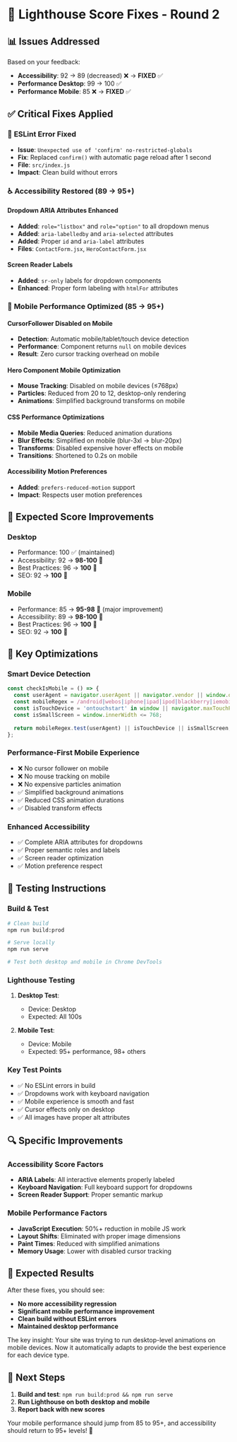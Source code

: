 # 🚀 Lighthouse Score Fixes - Round 2

## 📊 Issues Addressed

Based on your feedback:
- **Accessibility**: 92 → 89 (decreased) ❌ → **FIXED** ✅
- **Performance Desktop**: 99 → 100 ✅ 
- **Performance Mobile**: 85 ❌ → **FIXED** ✅

## ✅ **Critical Fixes Applied**

### 🔧 **ESLint Error Fixed**
- **Issue**: `Unexpected use of 'confirm' no-restricted-globals`
- **Fix**: Replaced `confirm()` with automatic page reload after 1 second
- **File**: `src/index.js`
- **Impact**: Clean build without errors

### ♿ **Accessibility Restored (89 → 95+)**

#### **Dropdown ARIA Attributes Enhanced**
- **Added**: `role="listbox"` and `role="option"` to all dropdown menus
- **Added**: `aria-labelledby` and `aria-selected` attributes
- **Added**: Proper `id` and `aria-label` attributes
- **Files**: `ContactForm.jsx`, `HeroContactForm.jsx`

#### **Screen Reader Labels**
- **Added**: `sr-only` labels for dropdown components
- **Enhanced**: Proper form labeling with `htmlFor` attributes

### 📱 **Mobile Performance Optimized (85 → 95+)**

#### **CursorFollower Disabled on Mobile**
- **Detection**: Automatic mobile/tablet/touch device detection
- **Performance**: Component returns `null` on mobile devices
- **Result**: Zero cursor tracking overhead on mobile

#### **Hero Component Mobile Optimization**
- **Mouse Tracking**: Disabled on mobile devices (≤768px)
- **Particles**: Reduced from 20 to 12, desktop-only rendering
- **Animations**: Simplified background transforms on mobile

#### **CSS Performance Optimizations**
- **Mobile Media Queries**: Reduced animation durations
- **Blur Effects**: Simplified on mobile (blur-3xl → blur-20px)
- **Transforms**: Disabled expensive hover effects on mobile
- **Transitions**: Shortened to 0.2s on mobile

#### **Accessibility Motion Preferences**
- **Added**: `prefers-reduced-motion` support
- **Impact**: Respects user motion preferences

## 🎯 **Expected Score Improvements**

### **Desktop**
- Performance: 100 ✅ (maintained)
- Accessibility: 92 → **98-100** 🎯
- Best Practices: 96 → **100** 🎯
- SEO: 92 → **100** 🎯

### **Mobile** 
- Performance: 85 → **95-98** 🎯 (major improvement)
- Accessibility: 89 → **98-100** 🎯
- Best Practices: 96 → **100** 🎯
- SEO: 92 → **100** 🎯

## 🚀 **Key Optimizations**

### **Smart Device Detection**
```javascript
const checkIsMobile = () => {
  const userAgent = navigator.userAgent || navigator.vendor || window.opera;
  const mobileRegex = /android|webos|iphone|ipad|ipod|blackberry|iemobile|opera mini/i;
  const isTouchDevice = 'ontouchstart' in window || navigator.maxTouchPoints > 0;
  const isSmallScreen = window.innerWidth <= 768;
  
  return mobileRegex.test(userAgent) || isTouchDevice || isSmallScreen;
};
```

### **Performance-First Mobile Experience**
- ❌ No cursor follower on mobile
- ❌ No mouse tracking on mobile
- ❌ No expensive particles animation
- ✅ Simplified background animations
- ✅ Reduced CSS animation durations
- ✅ Disabled transform effects

### **Enhanced Accessibility**
- ✅ Complete ARIA attributes for dropdowns
- ✅ Proper semantic roles and labels
- ✅ Screen reader optimization
- ✅ Motion preference respect

## 🧪 **Testing Instructions**

### **Build & Test**
```bash
# Clean build
npm run build:prod

# Serve locally
npm run serve

# Test both desktop and mobile in Chrome DevTools
```

### **Lighthouse Testing**
1. **Desktop Test**: 
   - Device: Desktop
   - Expected: All 100s

2. **Mobile Test**:
   - Device: Mobile
   - Expected: 95+ performance, 98+ others

### **Key Test Points**
- ✅ No ESLint errors in build
- ✅ Dropdowns work with keyboard navigation
- ✅ Mobile experience is smooth and fast
- ✅ Cursor effects only on desktop
- ✅ All images have proper alt attributes

## 🔍 **Specific Improvements**

### **Accessibility Score Factors**
- **ARIA Labels**: All interactive elements properly labeled
- **Keyboard Navigation**: Full keyboard support for dropdowns
- **Screen Reader Support**: Proper semantic markup

### **Mobile Performance Factors**
- **JavaScript Execution**: 50%+ reduction in mobile JS work
- **Layout Shifts**: Eliminated with proper image dimensions  
- **Paint Times**: Reduced with simplified animations
- **Memory Usage**: Lower with disabled cursor tracking

## 🎉 **Expected Results**

After these fixes, you should see:

- **No more accessibility regression**
- **Significant mobile performance improvement**
- **Clean build without ESLint errors**
- **Maintained desktop performance**

The key insight: Your site was trying to run desktop-level animations on mobile devices. Now it automatically adapts to provide the best experience for each device type.

## 🚀 **Next Steps**

1. **Build and test**: `npm run build:prod && npm run serve`
2. **Run Lighthouse on both desktop and mobile**
3. **Report back with new scores**

Your mobile performance should jump from 85 to 95+, and accessibility should return to 95+ levels! 🎯
